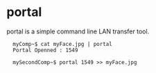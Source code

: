 # portal
portal is a simple command line LAN transfer tool.

```
  myComp~$ cat myFace.jpg | portal
  Portal Openned : 1549

  mySecondComp~$ portal 1549 >> myFace.jpg
```
